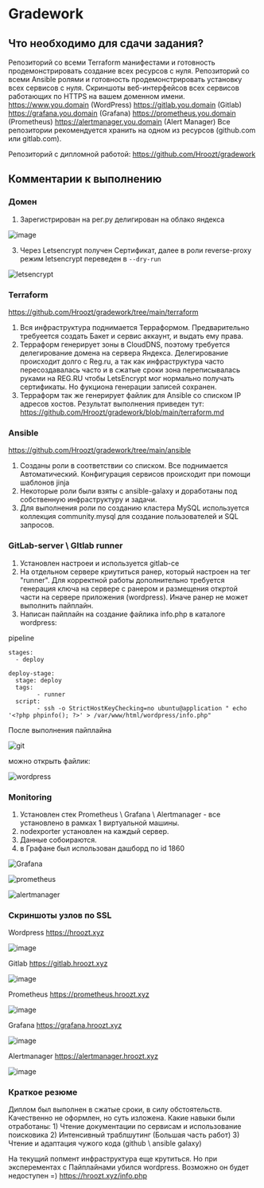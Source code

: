 # Gradework
## Что необходимо для сдачи задания?

Репозиторий со всеми Terraform манифестами и готовность продемонстрировать создание всех ресурсов с нуля.
Репозиторий со всеми Ansible ролями и готовность продемонстрировать установку всех сервисов с нуля.
Скриншоты веб-интерфейсов всех сервисов работающих по HTTPS на вашем доменном имени.
https://www.you.domain (WordPress)
https://gitlab.you.domain (Gitlab)
https://grafana.you.domain (Grafana)
https://prometheus.you.domain (Prometheus)
https://alertmanager.you.domain (Alert Manager)
Все репозитории рекомендуется хранить на одном из ресурсов (github.com или gitlab.com).
 
 Репозиторий с дипломной работой:
 https://github.com/Hroozt/gradework

## Комментарии к выполнению

### Домен

1) Зарегистрирован на рег.ру делигирован на облако яндекса

![image](https://user-images.githubusercontent.com/92970717/197939428-ff7c4e90-c5e3-41d8-a0b4-d9715892a71c.png)


3) Через Letsencrypt получен Сертификат, далее в роли reverse-proxy режим letsencrypt  переведен в ```--dry-run```


![letsencrypt](https://user-images.githubusercontent.com/92970717/197700721-b525e848-3270-49eb-b545-4e65c727d8ee.png)

### Terraform

  https://github.com/Hroozt/gradework/tree/main/terraform
  
1) Вся инфраструктура поднимается Терраформом. Предварительно требуеется создать Бакет и сервис аккаунт, и выдать ему права.
2) Терраформ генерирует зоны в CloudDNS, поэтому требуется делегирование домена на сервера Яндекса.
    Делегирование происходит долго с Reg.ru, а так как инфраструктура часто пересоздавалась часто и в сжатые сроки зона переписывалась руками на REG.RU чтобы LetsEncrypt мог нормально получать сертификаты. Но фукциона генерации записей сохранен.
3) Терраформ так же генерирует файлик для Ansible со списком IP адресов хостов.
    Результат выполнения приведен тут: https://github.com/Hroozt/gradework/blob/main/terraform.md
### Ansible

   https://github.com/Hroozt/gradework/tree/main/ansible


1) Созданы роли в соответствии со списком. Все поднимается Автоматический. Конфигурация сервисов происходит при помощи шаблонов jinja
2) Некоторые роли были взяты с ansible-galaxy и доработаны под собственную инфраструктуру и задачи.
3) Для выполнения роли по созданию кластера MySQL используется коллекция community.mysql для создание пользователей и SQL запросов.

### GitLab-server \ GItlab runner

1) Установлен настроеи и используется gitlab-ce
2) На отдельном сервере криутиться ранер, который настроен на тег "runner". Для корректной работы дополнительно требуется генерация ключа на сервере с ранером и размещения откртой части на сервере приложения (wordpress). Иначе ранер не может выполнить пайплайн.
3) Написан пайплайн на создание файлика info.php в каталоге wordpress:

pipeline
```terminal
stages:
  - deploy
  
deploy-stage:
  stage: deploy
  tags:
        - runner
  script:
        - ssh -o StrictHostKeyChecking=no ubuntu@application " echo '<?php phpinfo(); ?>' > /var/www/html/wordpress/info.php"
```

После выполнения пайплайна 

![git](https://user-images.githubusercontent.com/92970717/197937959-6bd8fffc-8d53-4bfa-ab68-48bd81746a45.png)


можно открыть файлик:

![wordpress](https://user-images.githubusercontent.com/92970717/197937834-67d9eb61-b73c-48d0-a595-a4f527404d63.png)


### Monitoring

1) Установлен стек Prometheus \ Grafana \ Alertmanager - все установлено в рамках 1 виртуальной машины.
2) nodexporter установлен на каждый сервер. 
3) Данные собоираются.
4) в Графане был использован дашборд по id 1860

![Grafana](https://user-images.githubusercontent.com/92970717/197937765-35a116c8-fb0f-41ef-87b2-0f21494e2cec.png)

![prometheus](https://user-images.githubusercontent.com/92970717/197937855-8ad09739-b625-4443-ad41-ea1fad937425.png)

![alertmanager](https://user-images.githubusercontent.com/92970717/197937864-041f49d2-99f8-4b72-aed8-bd1d31ceed42.png)


### Скриншоты узлов по SSL

Wordpress https://hroozt.xyz

![image](https://user-images.githubusercontent.com/92970717/198007157-95a86dab-15fc-479c-8242-8a7a4da06e8c.png)

Gitlab https://gitlab.hroozt.xyz

![image](https://user-images.githubusercontent.com/92970717/198007281-35fbcb85-a1c2-4601-8c1d-02b9eae51691.png)

Prometheus https://prometheus.hroozt.xyz

![image](https://user-images.githubusercontent.com/92970717/198007435-4957e8ed-ff25-40d2-a4ec-f047add07c40.png)

Grafana https://grafana.hroozt.xyz

![image](https://user-images.githubusercontent.com/92970717/198007638-ac5aa855-3e3f-4115-acf2-3c87f567b73d.png)

Alertmanager https://alertmanager.hroozt.xyz

![image](https://user-images.githubusercontent.com/92970717/198007809-aea3c556-cc4a-4b5b-97f4-c3f66c5e69c6.png)



### Краткое резюме

Диплом был выполнен в сжатые сроки, в силу обстоятельств. Качественно не оформлен, но суть изложена.
Какие навыки были отработаны:
    1) Чтение документации по сервисам и использование поисковика
    2) Интенсивный траблшутинг (Большая часть работ)
    3) Чтение и адаптация чужого кода (github \ ansible galaxy)

На текущий попмент инфраструктура еще крутиться. Но при эксперементах с Пайплайнами убился wordpress. Возможно он будет недоступен =)
https://hroozt.xyz/info.php
